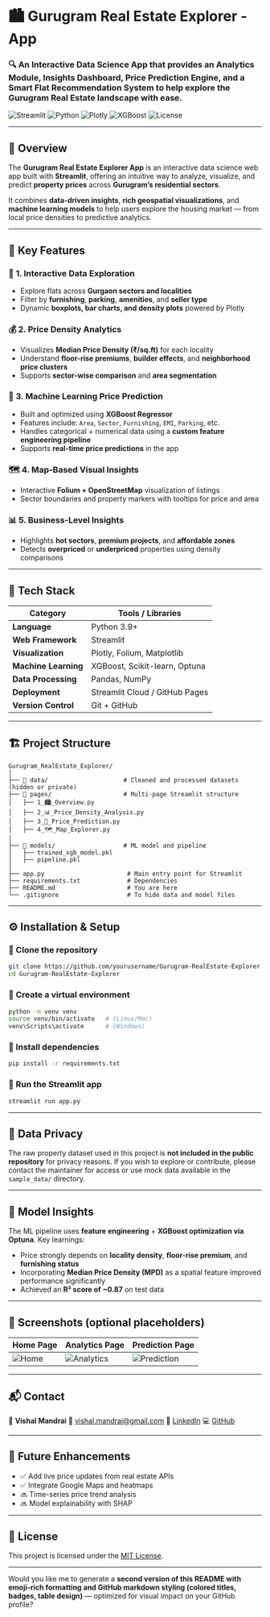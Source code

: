 # **🏙️ Gurugram Real Estate Explorer - App**

### 🔍 **An Interactive Data Science App that provides an Analytics Module, Insights Dashboard, Price Prediction Engine, and a Smart Flat Recommendation System to help explore the Gurugram Real Estate landscape with ease.**

![Streamlit](https://img.shields.io/badge/Streamlit-App-red?logo=streamlit)
![Python](https://img.shields.io/badge/Python-3.9+-blue?logo=python)
![Plotly](https://img.shields.io/badge/Plotly-Interactive%20Charts-lightblue?logo=plotly)
![XGBoost](https://img.shields.io/badge/XGBoost-Model-green?logo=xgboost)
![License](https://img.shields.io/badge/License-MIT-orange)

---

## 📘 Overview

The **Gurugram Real Estate Explorer App** is an interactive data science web app built with **Streamlit**, offering an intuitive way to analyze, visualize, and predict **property prices** across **Gurugram’s residential sectors**.

It combines **data-driven insights**, **rich geospatial visualizations**, and **machine learning models** to help users explore the housing market — from local price densities to predictive analytics.

---

## 🚀 Key Features

### 🧭 **1. Interactive Data Exploration**

* Explore flats across **Gurgaon sectors and localities**
* Filter by **furnishing**, **parking**, **amenities**, and **seller type**
* Dynamic **boxplots, bar charts, and density plots** powered by Plotly

### 💰 **2. Price Density Analytics**

* Visualizes **Median Price Density (₹/sq.ft)** for each locality
* Understand **floor-rise premiums**, **builder effects**, and **neighborhood price clusters**
* Supports **sector-wise comparison** and **area segmentation**

### 🧠 **3. Machine Learning Price Prediction**

* Built and optimized using **XGBoost Regressor**
* Features include: `Area`, `Sector`, `Furnishing`, `EMI`, `Parking`, etc.
* Handles categorical + numerical data using a **custom feature engineering pipeline**
* Supports **real-time price predictions** in the app

### 🗺️ **4. Map-Based Visual Insights**

* Interactive **Folium + OpenStreetMap** visualization of listings
* Sector boundaries and property markers with tooltips for price and area

### 📊 **5. Business-Level Insights**

* Highlights **hot sectors**, **premium projects**, and **affordable zones**
* Detects **overpriced** or **underpriced** properties using density comparisons

---

## 🧩 Tech Stack

| Category             | Tools / Libraries              |
| -------------------- | ------------------------------ |
| **Language**         | Python 3.9+                    |
| **Web Framework**    | Streamlit                      |
| **Visualization**    | Plotly, Folium, Matplotlib     |
| **Machine Learning** | XGBoost, Scikit-learn, Optuna  |
| **Data Processing**  | Pandas, NumPy                  |
| **Deployment**       | Streamlit Cloud / GitHub Pages |
| **Version Control**  | Git + GitHub                   |

---

## 🏗️ Project Structure

```
Gurugram_RealEstate_Explorer/
│
├── 📁 data/                     # Cleaned and processed datasets (hidden or private)
├── 📁 pages/                    # Multi-page Streamlit structure
│   ├── 1_🏙️_Overview.py
│   ├── 2_📊_Price_Density_Analysis.py
│   ├── 3_🧠_Price_Prediction.py
│   ├── 4_🗺️_Map_Explorer.py
│
├── 📁 models/                   # ML model and pipeline
│   ├── trained_xgb_model.pkl
│   ├── pipeline.pkl
│
├── app.py                       # Main entry point for Streamlit
├── requirements.txt             # Dependencies
├── README.md                    # You are here
└── .gitignore                   # To hide data and model files
```

---

## ⚙️ Installation & Setup

### 🔸 Clone the repository

```bash
git clone https://github.com/yourusername/Gurugram-RealEstate-Explorer.git
cd Gurugram-RealEstate-Explorer
```

### 🔸 Create a virtual environment

```bash
python -m venv venv
source venv/bin/activate   # (Linux/Mac)
venv\Scripts\activate      # (Windows)
```

### 🔸 Install dependencies

```bash
pip install -r requirements.txt
```

### 🔸 Run the Streamlit app

```bash
streamlit run app.py
```

---

## 🔐 Data Privacy

The raw property dataset used in this project is **not included in the public repository** for privacy reasons.
If you wish to explore or contribute, please contact the maintainer for access or use mock data available in the `sample_data/` directory.

---

## 🧠 Model Insights

The ML pipeline uses **feature engineering** + **XGBoost optimization via Optuna**.
Key learnings:

* Price strongly depends on **locality density**, **floor-rise premium**, and **furnishing status**
* Incorporating **Median Price Density (MPD)** as a spatial feature improved performance significantly
* Achieved an **R² score of ~0.87** on test data

---

## 📸 Screenshots (optional placeholders)

| Home Page                | Analytics Page                     | Prediction Page                      |
| ------------------------ | ---------------------------------- | ------------------------------------ |
| ![Home](assets/home.png) | ![Analytics](assets/analytics.png) | ![Prediction](assets/prediction.png) |

---

## 📬 Contact

👤 **Vishal Mandrai**
📧 [vishal.mandrai@gmail.com](mailto:vishal.mandrai@gmail.com)
🔗 [LinkedIn](https://linkedin.com/in/vishalmandrai)
💻 [GitHub](https://github.com/vishalmandrai)

---

## 🏁 Future Enhancements

* ✅ Add live price updates from real estate APIs
* ✅ Integrate Google Maps and heatmaps
* 🔜 Time-series price trend analysis
* 🔜 Model explainability with SHAP

---

## 📝 License

This project is licensed under the [MIT License](LICENSE).

---

Would you like me to generate a **second version of this README with emoji-rich formatting and GitHub markdown styling (colored titles, badges, table design)** — optimized for visual impact on your GitHub profile?




